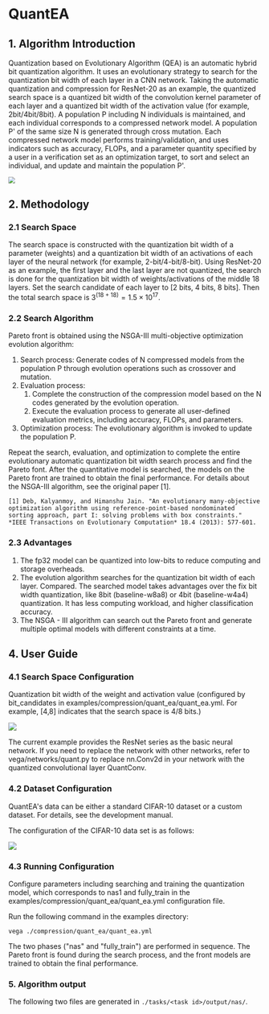 # QuantEA

## 1. Algorithm Introduction

Quantization based on Evolutionary Algorithm (QEA) is an automatic hybrid bit quantization algorithm. It uses an evolutionary strategy to search for the quantization bit width of each layer in a CNN network. Taking the automatic quantization and compression for ResNet-20 as an example, the quantized search space is a quantized bit width of the convolution kernel parameter of each layer and a quantized bit width of the activation value (for example, 2bit/4bit/8bit). A population P including N individuals is maintained, and each individual corresponds to a compressed network model. A population P' of the same size N is generated through cross mutation. Each compressed network model performs training/validation, and uses indicators such as accuracy, FLOPs, and a parameter quantity specified by a user in a verification set as an optimization target, to sort and select an individual, and update and maintain the population P'.

<img src="./images/quant_ea.png" style="zoom:80%;" />

## 2. Methodology 

### 2.1 Search Space

The search space is constructed with the quantization bit width of a parameter (weights) and a quantization bit width of an activations of each layer of the neural network (for example, 2-bit/4-bit/8-bit). Using ResNet-20 as an example, the first layer and the last layer are not quantized, the search is done for the quantization bit width of weights/activations of the middle 18 layers. Set the search candidate of each layer to [2 bits, 4 bits, 8 bits]. Then the total search space is $`3^{(18+18)}=1.5\times 10^{17}`$.

### 2.2 Search Algorithm

Pareto front is obtained using the NSGA-III multi-objective optimization evolution algorithm:

1. Search process:
   Generate codes of N compressed models from the population P through evolution operations such as crossover and mutation.
2. Evaluation process:
   1. Complete the construction of the compression model based on the N codes generated by the evolution operation.
   2. Execute the evaluation process to generate all user-defined evaluation metrics, including accuracy, FLOPs, and parameters.
3. Optimization process:
   The evolutionary algorithm is invoked to update the population P.

Repeat the search, evaluation, and optimization to complete the entire evolutionary automatic quantization bit width search process and find the Pareto font. After the quantitative model is searched, the models on the Pareto front are trained to obtain the final performance. For details about the NSGA-III algorithm, see the original paper [1].

```text
[1] Deb, Kalyanmoy, and Himanshu Jain. "An evolutionary many-objective optimization algorithm using reference-point-based nondominated sorting approach, part I: solving problems with box constraints." *IEEE Transactions on Evolutionary Computation* 18.4 (2013): 577-601.
```

### 2.3 Advantages

1. The fp32 model can be quantized into low-bits to reduce computing and storage overheads.
2. The evolution algorithm searches for the quantization bit width of each layer. Compared. The searched model takes advantages over the fix bit width quantization, like 8bit (baseline-w8a8) or 4bit (baseline-w4a4) quantization. It has less computing workload, and higher classification accuracy.
3. The NSGA - III algorithm can search out the Pareto front and generate multiple optimal models with different constraints at a time.

## 4. User Guide

### 4.1 Search Space Configuration

Quantization bit width of the weight and activation value (configured by bit_candidates in examples/compression/quant_ea/quant_ea.yml. For example, [4,8] indicates that the search space is 4/8 bits.)

![](../../images/quant_ea_search_space.png)

The current example provides the ResNet series as the basic neural network. If you need to replace the network with other networks, refer to vega/networks/quant.py to replace nn.Conv2d in your network with the quantized convolutional layer QuantConv.

### 4.2 Dataset Configuration

QuantEA's data can be either a standard CIFAR-10 dataset or a custom dataset. For details, see the development manual.

The configuration of the CIFAR-10 data set is as follows:

![](../../images/quant_ea_dataset.png)

### 4.3 Running Configuration

Configure parameters including searching and training the quantization model, which corresponds to nas1 and fully_train in the examples/compression/quant_ea/quant_ea.yml configuration file.

Run the following command in the examples directory:

`vega ./compression/quant_ea/quant_ea.yml`

The two phases ("nas" and "fully_train") are performed in sequence. The Pareto front is found during the search process, and the front models are trained to obtain the final performance.

### 5. Algorithm output

The following two files are generated in `./tasks/<task id>/output/nas/`.
